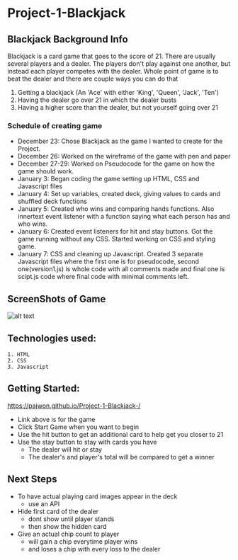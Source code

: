 # Project-1-Blackjack

## Blackjack Background Info
Blackjack is a card game that goes to the score of 21. There are usually several 
players and a dealer. The players don't play against one another, but instead each
player competes with the dealer. Whole point of game is to beat the dealer and there
are couple ways you can do that
1. Getting a blackjack (An 'Ace' with either 'King', 'Queen', 'Jack', 'Ten')
2. Having the dealer go over 21 in which the dealer busts
3. Having a higher score than the dealer, but not yourself going over 21

### Schedule of creating game 
- December 23: Chose Blackjack as the game I wanted to create for the Project.
- December 26: Worked on the wireframe of the game with pen and paper
- December 27-29: Worked on Pseudocode for the game on how the game should work.
- January 3: Began coding the game setting up HTML, CSS and Javascript files
- January 4: Set up variables, created deck, giving values to cards and shuffled deck 
  functions 
- January 5: Created who wins and comparing hands functions. Also innertext event 
  listener with a function saying what each person has and who wins.
- January 6: Created event listeners for hit and stay buttons. Got the game running 
  without any CSS. Started working on CSS and styling game. 
- January 7: CSS and cleaning up Javascript. Created 3 separate Javascript files 
  where the first one is for pseudocode, second one(version1.js) is whole code with all comments made and final one is scipt.js code where final code with minimal comments left.

## ScreenShots of Game

![alt text](file:///Users/PajwonAshraf/Desktop/Screen%20Shot%202022-01-07%20at%209.04.06%20AM.png)


## Technologies used:
    1. HTML
    2. CSS
    3. Javascript

## Getting Started:
https://pajwon.github.io/Project-1-Blackjack-/

- Link above is for the game 
- Click Start Game when you want to begin 
- Use the hit button to get an additional card to help get you closer to 21
- Use the stay button to stay with cards you have 
    - The dealer will hit or stay
    - The dealer's and player's total will be compared to get a winner

## Next Steps 
- To have actual playing card images appear in the deck 
    - use an API 
- Hide first card of the dealer     
    - dont show until player stands
    - then show the hidden card 
- Give an actual chip count to player 
    - will gain a chip everytime player wins 
    - and loses a chip with every loss to the dealer